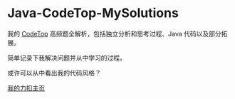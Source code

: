 # Java-CodeTop-MySolutions
我的 [CodeTop](https://codetop.cc/home) 高频题全解析，包括独立分析和思考过程、Java 代码以及部分拓展。

简单记录下我解决问题并从中学习的过程。

或许可以从中看出我的代码风格？

[我的力扣主页](https://leetcode.cn/u/6racious-vaughanr63/)
